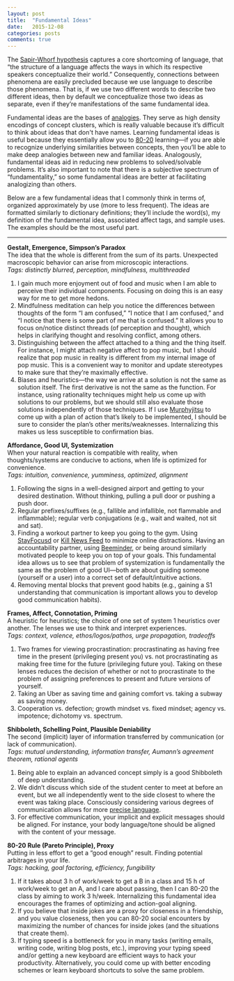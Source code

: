 ```yaml
---
layout: post
title:  "Fundamental Ideas"
date:   2015-12-08
categories: posts
comments: true
---
```


The [Sapir-Whorf hypothesis](https://en.wikipedia.org/wiki/Linguistic_relativity) captures a core shortcoming of language, that “the structure of a language affects the ways in which its respective speakers conceptualize their world.” Consequently, connections between phenomena are easily precluded because we use language to describe those phenomena. That is, if we use two different words to describe two different ideas, then by default we conceptualize those two ideas as separate, even if they’re manifestations of the same fundamental idea.

Fundamental ideas are the bases of [analogies](http://juliayu.me/2015/10/11/analogies.html). They serve as high density encodings of concept clusters, which is really valuable because it’s difficult to think about ideas that don't have names. Learning fundamental ideas is useful because they essentially allow you to [80-20](https://en.wikipedia.org/wiki/Pareto_principle) learning—if you are able to recognize underlying similarities between concepts, then you’ll be able to make deep analogies between new and familiar ideas. Analogously, fundamental ideas aid in reducing new problems to solved/solvable problems. It’s also important to note that there is a subjective spectrum of “fundamentality,” so some fundamental ideas are better at facilitating analogizing than others.

Below are a few fundamental ideas that I commonly think in terms of, organized approximately by use (more to less frequent). The ideas are formatted similarly to dictionary definitions; they’ll include the word(s), my definition of the fundamental idea, associated affect tags, and sample uses. The examples should be the most useful part.

* * *   

**Gestalt, Emergence, Simpson’s Paradox**    
The idea that the whole is different from the sum of its parts. Unexpected macroscopic behavior can arise from microscopic interactions.  
_Tags: distinctly blurred, perception, mindfulness, multithreaded_

1.  I gain much more enjoyment out of food and music when I am able to perceive their individual components. Focusing on doing this is an easy way for me to get more hedons.
2.  Mindfulness meditation can help you notice the differences between thoughts of the form “I am confused,” “I notice that I am confused,” and “I notice that there is some part of me that is confused.” It allows you to focus on/notice distinct threads (of perception and thought), which helps in clarifying thought and resolving conflict, among others.
3.  Distinguishing between the affect attached to a thing and the thing itself. For instance, I might attach negative affect to pop music, but I should realize that pop music in reality is different from my internal image of pop music. This is a convenient way to monitor and update stereotypes to make sure that they’re maximally effective.
4.  Biases and heuristics—the way we arrive at a solution is not the same as solution itself. The first derivative is not the same as the function. For instance, using rationality techniques might help us come up with solutions to our problems, but we should still also evaluate those solutions independently of those techniques. If I use [Murphyjitsu](https://docs.google.com/document/d/1oEyvXQXdPDzu72Wv2j5bRfJbB7hV3zrjLMVR_T428oc/edit) to come up with a plan of action that’s likely to be implemented, I should be sure to consider the plan’s other merits/weaknesses. Internalizing this makes us less susceptible to confirmation bias.


**Affordance, Good UI, Systemization**    
When your natural reaction is compatible with reality, when thoughts/systems are conducive to actions, when life is optimized for convenience.  
_Tags: intuition, convenience, yumminess, optimized, alignment_

1.  Following the signs in a well-designed airport and getting to your desired destination. Without thinking, pulling a pull door or pushing a push door.
2.  Regular prefixes/suffixes (e.g., fallible and infallible, not flammable and inflammable); regular verb conjugations (e.g., wait and waited, not sit and sat).
3.  Finding a workout partner to keep you going to the gym. Using [StayFocusd](https://chrome.google.com/webstore/detail/stayfocusd/laankejkbhbdhmipfmgcngdelahlfoji?hl=en) or [Kill News Feed](https://chrome.google.com/webstore/detail/kill-news-feed/hjobfcedfgohjkaieocljfcppjbkglfd?hl=en) to minimize online distractions. Having an accountability partner, using [Beeminder](https://www.beeminder.com/), or being around similarly motivated people to keep you on top of your goals. This fundamental idea allows us to see that problem of systemization is fundamentally the same as the problem of good UI—both are about guiding someone (yourself or a user) into a correct set of default/intuitive actions.
4.  Removing mental blocks that prevent good habits (e.g., gaining a S1 understanding that communication is important allows you to develop good communication habits).


**Frames, Affect, Connotation, Priming**  
A heuristic for heuristics; the choice of one set of system 1 heuristics over another. The lenses we use to think and interpret experiences.  
_Tags: context, valence, ethos/logos/pathos, urge propagation, tradeoffs_

1.  Two frames for viewing procrastination: procrastinating as having free time in the present (privileging present you) vs. not procrastinating as making free time for the future (privileging future you). Taking on these lenses reduces the decision of whether or not to procrastinate to the problem of assigning preferences to present and future versions of yourself.
2.  Taking an Uber as saving time and gaining comfort vs. taking a subway as saving money.
3.  Cooperation vs. defection; growth mindset vs. fixed mindset; agency vs. impotence; dichotomy vs. spectrum.


**Shibboleth, Schelling Point, Plausible Deniability**  
The second (implicit) layer of information transferred by communication (or lack of communication).  
_Tags: mutual understanding, information transfer, Aumann’s agreement theorem, rational agents_

1.  Being able to explain an advanced concept simply is a good Shibboleth of deep understanding.
2.  We didn’t discuss which side of the student center to meet at before an event, but we all independently went to the side closest to where the event was taking place. Consciously considering various degrees of communication allows for more [precise language](http://juliayu.me/2015/08/22/precision-of-language.html).
3.  For effective communication, your implicit and explicit messages should be aligned. For instance, your body language/tone should be aligned with the content of your message.


**80-20 Rule (Pareto Principle), Proxy**   
Putting in less effort to get a “good enough” result. Finding potential arbitrages in your life.  
_Tags: hacking, goal factoring, efficiency, fungibility_

1.  If it takes about 3 h of work/week to get a B in a class and 15 h of work/week to get an A, and I care about passing, then I can 80-20 the class by aiming to work 3 h/week. Internalizing this fundamental idea encourages the frames of optimizing and action-goal aligning.
2.  If you believe that inside jokes are a proxy for closeness in a friendship, and you value closeness, then you can 80-20 social encounters by maximizing the number of chances for inside jokes (and the situations that create them).
3.  If typing speed is a bottleneck for you in many tasks (writing emails, writing code, writing blog posts, etc.), improving your typing speed and/or getting a new keyboard are efficient ways to hack your productivity. Alternatively, you could come up with better encoding schemes or learn keyboard shortcuts to solve the same problem.
